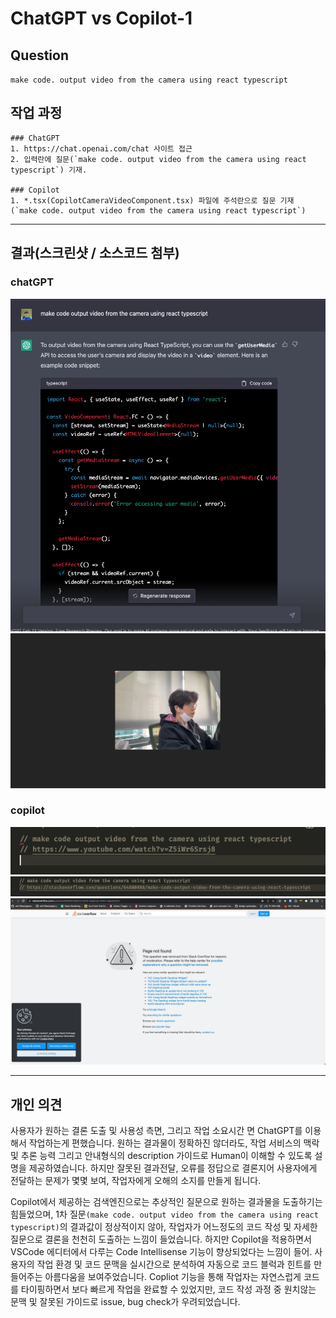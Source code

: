 # ChatGPT vs Copilot-1

## Question
`make code. output video from the camera using react typescript`

## 작업 과정
    ### ChatGPT
    1. https://chat.openai.com/chat 사이트 접근
    2. 입력란에 질문(`make code. output video from the camera using react typescript`) 기재.
   
    ### Copilot
    1. *.tsx(CopilotCameraVideoComponent.tsx) 파일에 주석란으로 질문 기재
    (`make code. output video from the camera using react typescript`)

-----

## 결과(스크린샷 / 소스코드 첨부)

### chatGPT
![chatgpt-qna](chatgpt-qna-0.png)
![chatgpt-output](chatgpt-output.png)

### copilot
![chatgpt-output-1](copilot-qna-0.png)
![chatgpt-output-2](copilot-qna-1-0.png)
![chatgpt-output-2](copilot-qna-1-1.png)

-----

## 개인 의견
사용자가 원하는 결론 도출 및 사용성 측면, 그리고 작업 소요시간 면 ChatGPT를 이용해서 작업하는게 편했습니다.
원하는 결과물이 정확하진 않더라도, 작업 서비스의 맥락 및 추론 능력 그리고 안내형식의 description 가이드로 Human이 이해할 수 있도록 설명을 제공하였습니다. 하지만 잘못된 결과전달, 오류를 정답으로 결론지어 사용자에게 전달하는 문제가 몇몇 보여, 작업자에게 오해의 소지를 만들게 됩니다.

Copilot에서 제공하는 검색엔진으로는 추상적인 질문으로 원하는 결과물을 도출하기는 힘들었으며,
1차 질문`(make code. output video from the camera using react typescript)`의 결과값이 정상적이지 않아, 작업자가 어느정도의 코드 작성 및 자세한 질문으로 결론을 천천히 도출하는 느낌이 들었습니다.
하지만 Copilot을 적용하면서 VSCode 에디터에서 다루는 Code Intellisense 기능이 향상되었다는 느낌이 들어. 사용자의 작업 환경 및 코드 문맥을 실시간으로 분석하여 자동으로 코드 블럭과 힌트를 만들어주는 아름다움을 보여주었습니다. Copliot 기능을 통해 작업자는 자연스럽게 코드를 타이핑하면서 보다 빠르게 작업을 완료할 수 있었지만, 코드 작성 과정 중 원치않는 문맥 및 잘못된 가이드로 issue, bug check가 우려되었습니다.